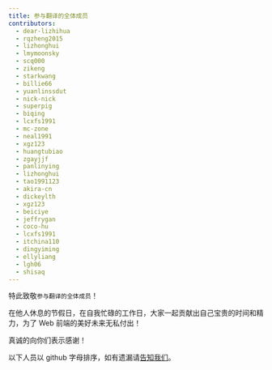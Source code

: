 ```yaml
---
title: 参与翻译的全体成员
contributors:
  - dear-lizhihua
  - rqzheng2015
  - lizhonghui
  - lmymoonsky
  - scq000
  - zikeng
  - starkwang
  - billie66
  - yuanlinssdut
  - nick-nick
  - superpig
  - biqing
  - lcxfs1991
  - mc-zone
  - neal1991
  - xgz123
  - huangtubiao
  - zgayjjf
  - panlinying
  - lizhonghui
  - tao1991123
  - akira-cn
  - dickeylth
  - xgz123
  - beiciye
  - jeffrygan
  - coco-hu
  - lcxfs1991
  - itchina110
  - dingyiming
  - ellyliang
  - lgh06
  - shisaq
---
```


特此致敬`参与翻译的全体成员`！


在他人休息的节假日，在自我忙碌的工作日，大家一起贡献出自己宝贵的时间和精力，为了 Web 前端的美好未来无私付出！


真诚的向你们表示感谢！


以下人员以 github 字母排序，如有遗漏请[告知我们](https://github.com/webpack-china/webpack.js.org/issues)。
